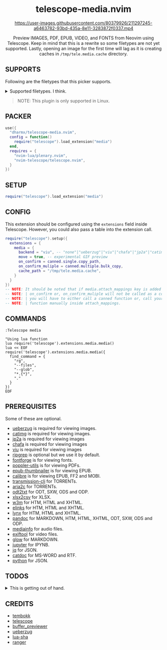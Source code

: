 <div align="center">

# telescope-media.nvim

<https://user-images.githubusercontent.com/80379926/211297245-a6463782-93bd-435a-8e11-3283872f0337.mp4>

Preview IMAGES, PDF, EPUB, VIDEO, and FONTS from Neovim using Telescope.
Keep in mind that this is a rewrite so some filetypes are not yet supported.
Lastly, opening an image for the first time will lag as it is creating caches
in `/tmp/tele.media.cache` directory.

</div>

## SUPPORTS

Following are the filetypes that this picker supports.

<details>

<summary>Supported filetypes. I think.</summary>

- MOBI
- FB2
- EPUB
- PNG
- JPG
- JPEG
- JIFF
- SVG
- WEBP
- GIF
- OTF
- TTF
- WOFF
- WOFF2
- MP4
- MKV
- FLV
- 3GP
- WMV
- MOV
- WEBM
- MPG
- MPEG
- AVI
- OGG
- AA
- AAC
- AIFF
- ALAC
- MP3
- OPUS
- OGA
- MOGG
- WAV
- CDA
- WMA
- AI
- EPS
- PDF
- MARKDOWN
- TORRENT
- RFC822
- ODT
- DOCX

</details>

> NOTE: This plugin is only supported in Linux.

## PACKER

```lua
use({
  "dharmx/telescope-media.nvim",
  config = function()
    require("telescope").load_extension("media")
  end,
  requires = {
    "nvim-lua/plenary.nvim",
    "nvim-telescope/telescope.nvim",
  }
})
```

## SETUP

```lua
require("telescope").load_extension("media")
```

## CONFIG

This extension should be configured using the `extensions` field inside Telescope.
However, you could also pass a table into the extension call.

```lua
require("telescope").setup({
  extensions = {
    media = {
      backend = "viu", -- "none"|"ueberzug"|"viu"|"chafa"|"jp2a"|"catimg"
      move = true, -- experimental GIF preview
      on_confirm = canned.single.copy_path,
      on_confirm_muliple = canned.multiple.bulk_copy,
      cache_path = "/tmp/tele.media.cache",
    }
  }
})
-- NOTE: It should be noted that if media.attach_mappings key is added then
-- NOTE: | on_confirm or, on_confirm_muliple will not be called as a consequence.
-- NOTE: | you will have to either call a canned function or, call your own
-- NOTE: | function manually inside attach_mappings.
```

## COMMANDS

```vim
:Telescope media

"Using lua function
lua require('telescope').extensions.media.media()
lua << EOF
require('telescope').extensions.media.media({
  find_command = {
    "rg",
    "--files",
    "--glob",
    "*.{*}",
    "."
  }
})
EOF
```

## PREREQUISITES

Some of these are optional.

- [ueberzug](https://github.com/seebye/ueberzug) is required for viewing images.
- [catimg](https://github.com/posva/catimg) is required for viewing images.
- [jp2a](https://github.com/cslarsen/jp2a) is required for viewing images
- [chafa](https://github.com/hpjansson/chafa/) is required for viewing images
- [viu](https://github.com/atanunq/viu) is required for viewing images
- [ripgrep](https://github.com/BurntSushi/ripgrep) is optional but we use it by default.
- [fontforge](https://fontforge.org/en-US/) is for viewing fonts.
- [poppler-utils](https://poppler.freedesktop.org/) is for viewing PDFs.
- [epub-thumbnailer](https://github.com/marianosimone/epub-thumbnailer) is for viewing EPUB.
- [calibre](https://calibre-ebook.com) is for viewing EPUB, FF2 and MOBI.
- [transmission-cli](http://www.transmissionbt.com) for TORRENTs.
- [aria2c](https://aria2.github.io/) for TORRENTs.
- [odt2txt](https://github.com/dstosberg/odt2txt/) for ODT, SXW, ODS and ODP.
- [xlsx2csv](https://github.com/dilshod/xlsx2csv) for XLSX.
- [w3m](https://github.com/acg/w3m) for HTM, HTML and XHTML.
- [elinks](https://wiki.archlinux.org/title/ELinks) for HTM, HTML and XHTML.
- [lynx](https://lynx.browser.org) for HTM, HTML and XHTML.
- [pandoc](https://pandoc.org/index.html) for MARKDOWN, HTM, HTML, XHTML, ODT, SXW, ODS and ODP.
- [mediainfo](https://mediaarea.net/en/MediaInfo) for audio files.
- [exiftool](https://exiftool.org/) for video files.
- [glow](https://github.com/charmbracelet/glow) for MARKDOWN.
- [jupyter](https://jupyter.org/) for IPYNB.
- [jq](https://stedolan.github.io/jq/) for JSON.
- [catdoc](https://www.wagner.pp.ru/~vitus/software/catdoc/) for MS-WORD and RTF.
- [python](https://www.python.org/) for JSON.

## TODOS

<details>

<summary>This is getting out of hand.</summary>

- [x] Add documentations, briefs and notes.
- [x] Add default text preview.
- [x] Render html files using elinks, pandoc, lynx and w3m.
- [x] Render markdown files using glow and pandoc.
- [x] Add [viu](https://github.com/atanunq/viu) backend.
- [x] Add [jp2a](https://github.com/cslarsen/jp2a) backend.
- [x] Add [chafa](https://github.com/hpjansson/chafa/) backend.
- [x] Add support for ZIPs.
- [x] Add support for binaries.
- [x] Add default image preview.
- [x] Add support for ebooks.
- [x] Add support for Ai/EPS.
- [x] Add support for vectors.
- [x] Add support for images.
- [x] Add support for fonts.
- [x] Add support for video thumbnails.
- [x] Add support for audio covers.
- [x] Add support for PDF.
- [x] Add support for MSWORD types.
- [x] Add support for XLSX.
- [x] Add support for XLS.
- [x] Add support for DJVU.
- [x] Add support for TORRENT.
- [x] Add support for ODS.
- [x] Add support for ODP.
- [x] Add support for SXW.
- [x] Add support for ODT.
- [x] Add support for DFF.
- [x] Add support for DSF.
- [x] Add support for WV.
- [x] Add support for WVC.
- [x] Add support for RFC822.
- [x] Add support for RTF.
- [x] Add support for MARKDOWN.
- [x] Add some canned functions for `config.on_confirm`.
- [x] Improve caching.
- [x] Use image magick instead of fontforge for previewing fonts.
- [x] Add text/binary file handlers.
- [x] Add `cwd` support.
- [x] Add `attach_mappings` support.
- [ ] Add `img2txt` backend.
- [ ] Add `gif2txt` backend.
- [x] Add dialog boxes.
- [x] Add `rifle.lua`.
- [x] Revise `rifle.lua`.
- [ ] Recalibrate preview size when window is moved.
- [x] Check only once if all listed executables in `rifle.lua` exists.
- [ ] Map executables to filetypes.
- [ ] Refactor and revise.
- [ ] Pass options for custom timeout limit for `_run()` function.
- [ ] Document `preview.lua` and `rifle.lua`.
- [ ] Revise all documentations.
- [ ] Add `checkheath` module.
- [x] Do not use `get_os_command_output` for possible long jobs.

</details>

## CREDITS

- [tembokk](https://github.com/tembokk)
- [telescope](https://github.com/nvim-telescope)
- [buffer_previewer](https://github.com/nvim-telescope/telescope.nvim/blob/master/lua/telescope/previewers/buffer_previewer.lua)
- [ueberzug](https://github.com/seebye/ueberzug)
- [lua-sha](https://gist.github.com/PedroAlvesV/ea80f6724df49ace29eed03e7f75b589)
- [ranger](https://github.com/ranger/ranger/)
